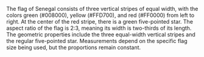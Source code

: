 The flag of Senegal consists of three vertical stripes of equal width, with the colors green (#008000), yellow (#FFD700), and red (#FF0000) from left to right. At the center of the red stripe, there is a green five-pointed star. The aspect ratio of the flag is 2:3, meaning its width is two-thirds of its length. The geometric properties include the three equal-width vertical stripes and the regular five-pointed star. Measurements depend on the specific flag size being used, but the proportions remain constant.